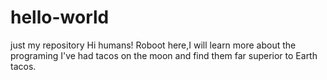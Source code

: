 # hello-world
just my repository
Hi humans!
Roboot here,I will learn more about the programing 
I've had tacos on the moon and find them far superior to Earth  tacos.
